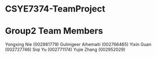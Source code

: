 # CSYE7374-TeamProject

# Group2 Team Members
Yongxing Nie (002981779)
Gulinigeer Aihemaiti (002766465)
Yixin Guan (002727746)
Siqi Yu (002771174)
Yujie Zhang (002952029)
